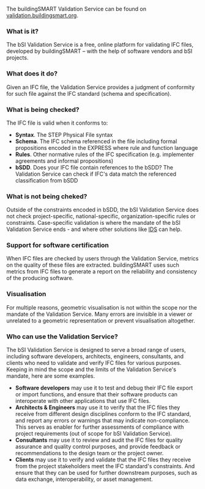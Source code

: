 The buildingSMART Validation Service can be found on [validation.buildingsmart.org](https://validate.buildingsmart.org/).

### What is it?
The bSI Validation Service is a free, online platform for validating IFC files, developed by buildingSMART – with the help of software vendors and bSI projects.

### What does it do?
Given an IFC file, the Validation Service provides a judgment of conformity for such file against the IFC standard (schema and specification).

### What is being checked?
The IFC file is valid when it conforms to:
- **Syntax**. The STEP Physical File syntax
- **Schema**. The IFC schema referenced in the file including formal propositions encoded in the EXPRESS where rule and function language
- **Rules**. Other normative rules of the IFC specification (e.g. implementer agreements and informal propositions)
- **bSDD**. Does your IFC file contain references to the bSDD? The Validation Service can check if IFC's data match the referenced classification from bSDD

### What is not being cheked?
Outside of the constraints encoded in bSDD, the bSI Validation Service does not check project-specific, national-specific, organization-specific rules or constraints. Case-specific validation is where the mandate of the bSI Validation Service ends - and where other solutions like [IDS](https://technical.buildingsmart.org/projects/information-delivery-specification-ids/) can help.

### Support for software certification
When IFC files are checked by users through the Validation Service, metrics on the quality of these files are extracted. buildingSMART uses such metrics from IFC files to generate a report on the reliability and consistency of the producing software.

### Visualisation
For multiple reasons, geometric visualisation is not within the scope nor the mandate of the Validation Service. Many errors are invisible in a viewer or unrelated to a geometric representation or prevent visualisation altogether.

### Who can use the Validation Service?
The bSI Validation Service is designed to serve a broad range of users, including software developers, architects, engineers, consultants, and clients who need to validate and verify IFC files for various purposes. Keeping in mind the scope and the limits of the Validation Service's mandate, here are some examples.

- **Software developers** may use it to test and debug their IFC file export or import functions, and ensure that their software products can interoperate with other applications that use IFC files.
- **Architects & Engineers** may use it to verify that the IFC files they receive from different design disciplines conform to the IFC standard, and report any errors or warnings that may indicate non-compliance. This serves as enabler for further assessments of compliance with project requirements (out of scope for bSI Validation Service).
- **Consultants** may use it to review and audit the IFC files for quality assurance and quality control purposes, and provide feedback or recommendations to the design team or the project owner.
- **Clients** may use it to verify and validate that the IFC files they receive from the project stakeholders meet the IFC standard's constraints. And ensure that they can be used for further downstream purposes, such as data exchange, interoperability, or asset management.
